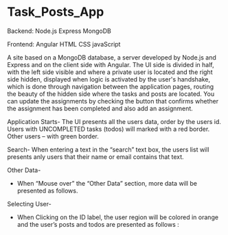 # Task_Posts_App

Backend:
Node.js
Express
MongoDB

Frontend:
Angular
HTML 
CSS
javaScript

A site based on a MongoDB database, a server developed by Node.js and Express and on the client side with Angular.
The UI side is divided in half, with the left side visible and where a private user is located and the right side hidden, displayed when logic is activated by the user's handshake, which is done through navigation between the application pages, routing the beauty of the hidden side where the tasks and posts are located.
You can update the assignments by checking the button that confirms whether the assignment has been completed and also add an assignment.

Application Starts-
The UI presents all the users data, order by the users id. Users with UNCOMPLETED tasks
(todos) will marked with a red border. Other users – with green border.

 Search-
When entering a text in the “search” text box, the users list will presents anly users that
their name or email contains that text.

Other Data-
- When “Mouse over” the “Other Data” section, more data will be presented as follows.

Selecting User-
- When Clicking on the ID label, the user region will be colored in orange and the user’s
posts and todos are presented as follows :
